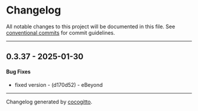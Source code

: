 # Changelog
All notable changes to this project will be documented in this file. See [conventional commits](https://www.conventionalcommits.org/) for commit guidelines.

- - -
## 0.3.37 - 2025-01-30
#### Bug Fixes
- fixed version - (d170d52) - eBeyond

- - -

Changelog generated by [cocogitto](https://github.com/cocogitto/cocogitto).